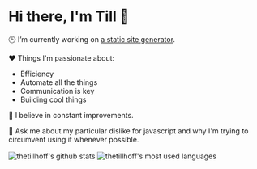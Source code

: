 # Hi there, I'm Till 👋

🕒 I’m currently working on [a static site generator](https://github.com/thetillhoff/temingo).

❤️ Things I'm passionate about:
- Efficiency
- Automate all the things
- Communication is key
- Building cool things

🌱 I believe in constant improvements.

💬 Ask me about my particular dislike for javascript and why I'm trying to circumvent using it whenever possible.

<img align="center" src="https://github-readme-stats.vercel.app/api?username=thetillhoff&show_icons=true&include_all_commits=true&theme=material-palenight" alt="thetillhoff's github stats" />
<img align="center" src="https://github-readme-stats.vercel.app/api/top-langs/?username=thetillhoff&layout=compact&theme=material-palenight&exclude_repo=juhoff-bueroservice.de,rahoff.enforge.de" alt="thetillhoff's most used languages" />
